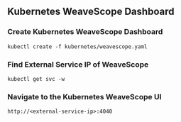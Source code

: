 ## Kubernetes WeaveScope Dashboard
### Create Kubernetes WeaveScope Dashboard
```
kubectl create -f kubernetes/weavescope.yaml
```

### Find External Service IP of WeaveScope
```
kubectl get svc -w
```

### Navigate to the Kubernetes WeaveScope UI
```
http://<external-service-ip>:4040
```
